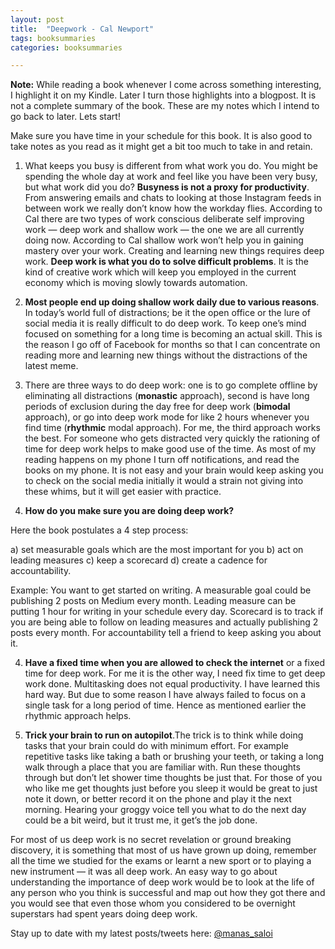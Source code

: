 ```yaml
---
layout: post
title:  "Deepwork - Cal Newport"
tags: booksummaries
categories: booksummaries

---
```


**Note:** While reading a book whenever I come across something interesting, I highlight it on my Kindle. Later I turn those highlights into a blogpost. It is not a complete summary of the book. These are my notes which I intend to go back to later. Lets start!

Make sure you have time in your schedule for this book. It is also good to take notes as you read as it might get a bit too much to take in and retain.

1. What keeps you busy is different from what work you do. You might be spending the whole day at work and feel like you have been very busy, but what work did you do? **Busyness is not a proxy for productivity**. From answering emails and chats to looking at those Instagram feeds in between work we really don’t know how the workday flies. According to Cal there are two types of work conscious deliberate self improving work — deep work and shallow work — the one we are all currently doing now. According to Cal shallow work won’t help you in gaining mastery over your work. Creating and learning new things requires deep work. **Deep work is what you do to solve difficult problems**. It is the kind of creative work which will keep you employed in the current economy which is moving slowly towards automation.

2. **Most people end up doing shallow work daily due to various reasons**. In today’s world full of distractions; be it the open office or the lure of social media it is really difficult to do deep work. To keep one’s mind focused on something for a long time is becoming an actual skill. This is the reason I go off of Facebook for months so that I can concentrate on reading more and learning new things without the distractions of the latest meme.

3. There are three ways to do deep work: one is to go complete offline by eliminating all distractions (**monastic** approach), second is have long periods of exclusion during the day free for deep work (**bimodal** approach), or go into deep work mode for like 2 hours whenever you find time (**rhythmic** modal approach). For me, the third approach works the best. For someone who gets distracted very quickly the rationing of time for deep work helps to make good use of the time. As most of my reading happens on my phone I turn off notifications, and read the books on my phone. It is not easy and your brain would keep asking you to check on the social media initially it would a strain not giving into these whims, but it will get easier with practice.

3. **How do you make sure you are doing deep work?**

Here the book postulates a 4 step process:

a) set measurable goals which are the most important for you
b) act on leading measures
c) keep a scorecard
d) create a cadence for accountability.

Example: You want to get started on writing. A measurable goal could be publishing 2 posts on Medium every month. Leading measure can be putting 1 hour for writing in your schedule every day. Scorecard is to track if you are being able to follow on leading measures and actually publishing 2 posts every month. For accountability tell a friend to keep asking you about it.

4. **Have a fixed time when you are allowed to check the internet** or a fixed time for deep work. For me it is the other way, I need fix time to get deep work done. Multitasking does not equal productivity. I have learned this hard way. But due to some reason I have always failed to focus on a single task for a long period of time. Hence as mentioned earlier the rhythmic approach helps.

5. **Trick your brain to run on autopilot**.The trick is to think while doing tasks that your brain could do with minimum effort. For example repetitive tasks like taking a bath or brushing your teeth, or taking a long walk through a place that you are familiar with. Run these thoughts through but don’t let shower time thoughts be just that. For those of you who like me get thoughts just before you sleep it would be great to just note it down, or better record it on the phone and play it the next morning. Hearing your groggy voice tell you what to do the next day could be a bit weird, but it trust me, it get’s the job done.

For most of us deep work is no secret revelation or ground breaking discovery, it is something that most of us have grown up doing, remember all the time we studied for the exams or learnt a new sport or to playing a new instrument — it was all deep work. An easy way to go about understanding the importance of deep work would be to look at the life of any person who you think is successful and map out how they got there and you would see that even those whom you considered to be overnight superstars had spent years doing deep work.

Stay up to date with my latest posts/tweets here: [@manas_saloi](http://twitter.com/manas_saloi)
